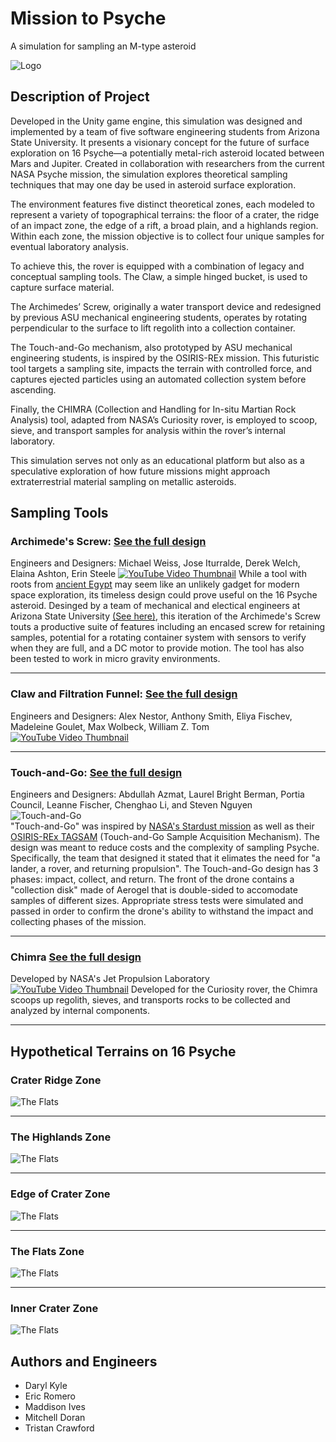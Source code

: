 # Mission to Psyche
A simulation for sampling an M-type asteroid

![Logo](Psyche_LogoAssets/Badge_Solid/Color/Psyche_BadgeSolid_Color-PNG.png)

## Description of Project
Developed in the Unity game engine, this simulation was designed and implemented by a team of five software engineering students from Arizona State University. It presents a visionary concept for the future of surface exploration on 16 Psyche—a potentially metal-rich asteroid located between Mars and Jupiter. Created in collaboration with researchers from the current NASA Psyche mission, the simulation explores theoretical sampling techniques that may one day be used in asteroid surface exploration.

The environment features five distinct theoretical zones, each modeled to represent a variety of topographical terrains: the floor of a crater, the ridge of an impact zone, the edge of a rift, a broad plain, and a highlands region. Within each zone, the mission objective is to collect four unique samples for eventual laboratory analysis.

To achieve this, the rover is equipped with a combination of legacy and conceptual sampling tools. The Claw, a simple hinged bucket, is used to capture surface material. 

The Archimedes’ Screw, originally a water transport device and redesigned by previous ASU mechanical engineering students, operates by rotating perpendicular to the surface to lift regolith into a collection container.

The Touch-and-Go mechanism, also prototyped by ASU mechanical engineering students, is inspired by the OSIRIS-REx mission. This futuristic tool targets a sampling site, impacts the terrain with controlled force, and captures ejected particles using an automated collection system before ascending.

Finally, the CHIMRA (Collection and Handling for In-situ Martian Rock Analysis) tool, adapted from NASA’s Curiosity rover, is employed to scoop, sieve, and transport samples for analysis within the rover’s internal laboratory.

This simulation serves not only as an educational platform but also as a speculative exploration of how future missions might approach extraterrestrial material sampling on metallic asteroids.

## Sampling Tools
### Archimede's Screw: [See the full design](https://psyche.asu.edu/get-involved/capstone-projects/capstone-projects-tungsten-class/sample-acquisition-archimedes-screw-for-sample-collection-asu/)
Engineers and Designers: Michael Weiss, Jose Iturralde, Derek Welch, Elaina Ashton, Erin Steele
[![YouTube Video Thumbnail](https://img.youtube.com/vi/feEFtjRX6PY/maxresdefault.jpg)](https://www.youtube.com/watch?v=feEFtjRX6PY)
While a tool with roots from [ancient Egypt](https://en.wikipedia.org/wiki/Archimedes%27_screw) may seem like an unlikely gadget for modern space exploration, its timeless design could prove useful on the 16 Psyche asteroid. Desinged by a team of mechanical and electical engineers at Arizona State University [(See here)](https://psyche.asu.edu/get-involved/capstone-projects/capstone-projects-tungsten-class/sample-acquisition-archimedes-screw-for-sample-collection-asu/), this iteration of the Archimede's Screw touts a productive suite of features including an encased screw for retaining samples, potential for a rotating container system with sensors to verify when they are full, and a DC motor to provide motion. The tool has also been tested to work in micro gravity environments.
***

### Claw and Filtration Funnel: [See the full design](https://psyche.asu.edu/get-involved/capstone-projects/capstone-projects-tungsten-class/isru-claw-and-filtration-funnel-rit/)
Engineers and Designers: Alex Nestor, Anthony Smith, Eliya Fischev, Madeleine Goulet, Max Wolbeck, William Z. Tom
[![YouTube Video Thumbnail](Psyche_LogoAssets/Claw_Tool/clawTool.png)](https://youtu.be/0dBcmAV33WM?si=kWn5_qiA2exUSsZc)
***

###  Touch-and-Go: [See the full design](https://psyche.asu.edu/get-involved/capstone-projects/capstone-projects-tungsten-class/sample-return-nasa-psyche-sample-return-osu/)
Engineers and Designers: Abdullah Azmat, Laurel Bright Berman, Portia Council, Leanne Fischer, Chenghao Li, and Steven Nguyen
![Touch-and-Go](Psyche_LogoAssets/Touch-and-go/slack-message-for-website-final-draft3-600x339.jpg)<br>
"Touch-and-Go" was inspired by [NASA's Stardust mission](https://science.nasa.gov/mission/stardust/) as well as their [OSIRIS-REx TAGSAM](https://www.nasa.gov/news-release/nasas-osiris-rex-spacecraft-successfully-touches-asteroid/) (Touch-and-Go Sample Acquisition Mechanism). The design was meant to reduce costs and the complexity of sampling Psyche. Specifically, the team that designed it stated that it elimates the need for "a lander, a rover, and returning propulsion". The Touch-and-Go design has 3 phases: impact, collect, and return. The front of the drone contains a "collection disk" made of Aerogel that is double-sided to accomodate samples of different sizes. Appropriate stress tests were simulated and passed in order to confirm the drone's ability to withstand the impact and collecting phases of the mission.
***

### Chimra [See the full design](https://science.nasa.gov/resource/internal-chambers-of-chimra/)

Developed by NASA's Jet Propulsion Laboratory
[![YouTube Video Thumbnail](https://science.nasa.gov/wp-content/uploads/2024/03/36440_Limonadi-2-pia16206.jpg)](https://www.youtube.com/watch?v=mjEgTuCFLU4)
Developed for the Curiosity rover, the Chimra scoops up regolith, sieves, and transports rocks to be collected and analyzed by internal components.
***

## Hypothetical Terrains on 16 Psyche

### Crater Ridge Zone
![The Flats](terrainImages/craterRidgePreview.png)
***

### The Highlands Zone
![The Flats](terrainImages/rockyPreview.png)
***

### Edge of Crater Zone
![The Flats](terrainImages/edgeCraterPreview.png)

***

### The Flats Zone
![The Flats](terrainImages/flatsPreview.png)
***

### Inner Crater Zone
![The Flats](terrainImages/innerCraterPreview.png)

## Authors and Engineers
* Daryl Kyle
* Eric Romero
* Maddison Ives
* Mitchell Doran
* Tristan Crawford
